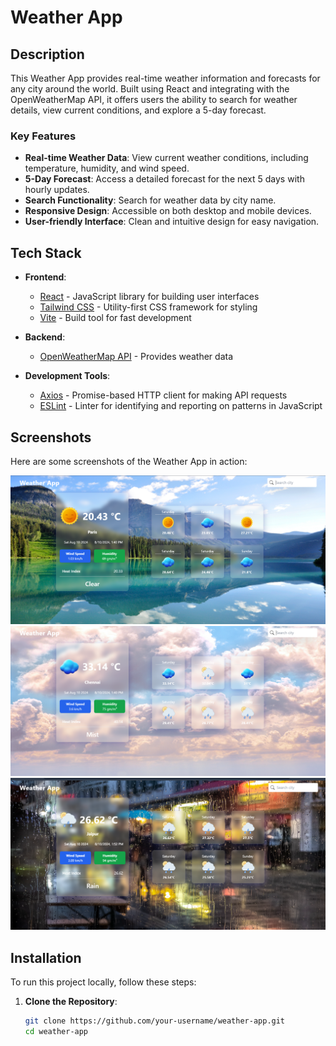 # Weather App

## Description

This Weather App provides real-time weather information and forecasts for any city around the world. Built using React and integrating with the OpenWeatherMap API, it offers users the ability to search for weather details, view current conditions, and explore a 5-day forecast.

### Key Features

- **Real-time Weather Data**: View current weather conditions, including temperature, humidity, and wind speed.
- **5-Day Forecast**: Access a detailed forecast for the next 5 days with hourly updates.
- **Search Functionality**: Search for weather data by city name.
- **Responsive Design**: Accessible on both desktop and mobile devices.
- **User-friendly Interface**: Clean and intuitive design for easy navigation.

## Tech Stack

- **Frontend**:

  - [React](https://reactjs.org/) - JavaScript library for building user interfaces
  - [Tailwind CSS](https://tailwindcss.com/) - Utility-first CSS framework for styling
  - [Vite](https://vitejs.dev/) - Build tool for fast development

- **Backend**:

  - [OpenWeatherMap API](https://openweathermap.org/api) - Provides weather data

- **Development Tools**:
  - [Axios](https://axios-http.com/) - Promise-based HTTP client for making API requests
  - [ESLint](https://eslint.org/) - Linter for identifying and reporting on patterns in JavaScript

## Screenshots

Here are some screenshots of the Weather App in action:

![Weather App Screenshot 1](<./src/assets/images/image1%20(2).png>)
![Weather App Screenshot 2](<./src/assets/images/image2%20(2).png>)
![Weather App Screenshot 2](<./src/assets/images/image3%20(2).png>)

## Installation

To run this project locally, follow these steps:

1. **Clone the Repository**:
   ```bash
   git clone https://github.com/your-username/weather-app.git
   cd weather-app
   ```
